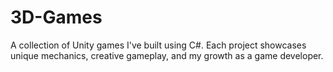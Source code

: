 # 3D-Games
A collection of Unity games I've built using C#. Each project showcases unique mechanics, creative gameplay, and my growth as a game developer.
